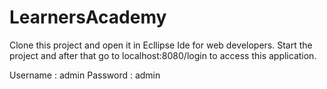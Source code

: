# LearnersAcademy

Clone this project and open it in Ecllipse Ide for web developers. Start the project and after that 
go to localhost:8080/login to access this application.

Username : admin
Password : admin

